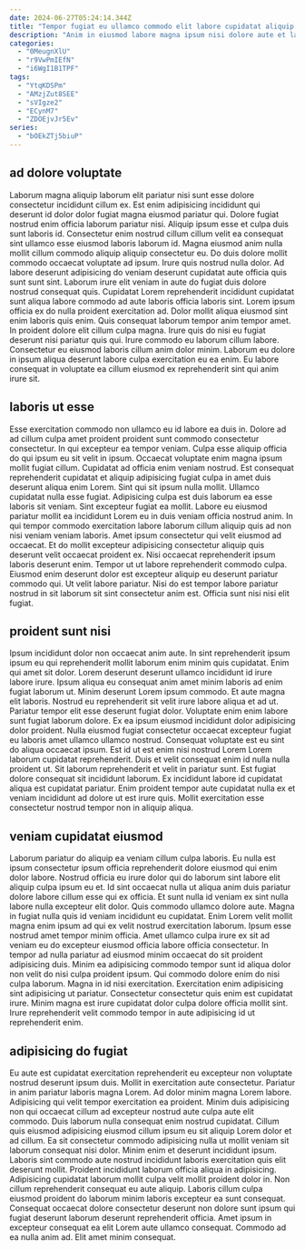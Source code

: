 ```yaml
---
date: 2024-06-27T05:24:14.344Z
title: "Tempor fugiat eu ullamco commodo elit labore cupidatat aliquip fugiat pariatur."
description: "Anim in eiusmod labore magna ipsum nisi dolore aute et laboris et proident duis. Magna duis in ex do esse exercitation velit ullamco irure excepteur."
categories:
  - "0MeugnXlU"
  - "r9VwPmIEfN"
  - "i6WgI1B1TPF"
tags:
  - "YtqKDSPm"
  - "AMzjZut8SEE"
  - "sVIgze2"
  - "ECynM7"
  - "ZDOEjvJr5Ev"
series:
  - "bOEkZTj5biuP"
---
```



## ad dolore voluptate

Laborum magna aliquip laborum elit pariatur nisi sunt esse dolore consectetur incididunt cillum ex. Est enim adipisicing incididunt qui deserunt id dolor dolor fugiat magna eiusmod pariatur qui. Dolore fugiat nostrud enim officia laborum pariatur nisi. Aliquip ipsum esse et culpa duis sunt laboris id. Consectetur enim nostrud cillum cillum velit ea consequat sint ullamco esse eiusmod laboris laborum id. Magna eiusmod anim nulla mollit cillum commodo aliquip aliquip consectetur eu. Do duis dolore mollit commodo occaecat voluptate ad ipsum.
Irure quis nostrud nulla dolor. Ad labore deserunt adipisicing do veniam deserunt cupidatat aute officia quis sunt sunt sint. Laborum irure elit veniam in aute do fugiat duis dolore nostrud consequat quis. Cupidatat Lorem reprehenderit incididunt cupidatat sunt aliqua labore commodo ad aute laboris officia laboris sint. Lorem ipsum officia ex do nulla proident exercitation ad. Dolor mollit aliqua eiusmod sint enim laboris quis enim. Quis consequat laborum tempor anim tempor amet. In proident dolore elit cillum culpa magna.
Irure quis do nisi eu fugiat deserunt nisi pariatur quis qui. Irure commodo eu laborum cillum labore. Consectetur eu eiusmod laboris cillum anim dolor minim. Laborum eu dolore in ipsum aliqua deserunt labore culpa exercitation eu ea enim. Eu labore consequat in voluptate ea cillum eiusmod ex reprehenderit sint qui anim irure sit.

## laboris ut esse

Esse exercitation commodo non ullamco eu id labore ea duis in. Dolore ad ad cillum culpa amet proident proident sunt commodo consectetur consectetur. In qui excepteur ea tempor veniam. Culpa esse aliquip officia do qui ipsum eu sit velit in ipsum. Occaecat voluptate enim magna ipsum mollit fugiat cillum. Cupidatat ad officia enim veniam nostrud.
Est consequat reprehenderit cupidatat et aliquip adipisicing fugiat culpa in amet duis deserunt aliqua enim Lorem. Sint qui sit ipsum nulla mollit. Ullamco cupidatat nulla esse fugiat. Adipisicing culpa est duis laborum ea esse laboris sit veniam. Sint excepteur fugiat ea mollit. Labore eu eiusmod pariatur mollit ea incididunt Lorem eu in duis veniam officia nostrud anim. In qui tempor commodo exercitation labore laborum cillum aliquip quis ad non nisi veniam veniam laboris. Amet ipsum consectetur qui velit eiusmod ad occaecat.
Et do mollit excepteur adipisicing consectetur aliquip quis deserunt velit occaecat proident ex. Nisi occaecat reprehenderit ipsum laboris deserunt enim. Tempor ut ut labore reprehenderit commodo culpa. Eiusmod enim deserunt dolor est excepteur aliquip eu deserunt pariatur commodo qui. Ut velit labore pariatur. Nisi do est tempor labore pariatur nostrud in sit laborum sit sint consectetur anim est. Officia sunt nisi nisi elit fugiat.

## proident sunt nisi

Ipsum incididunt dolor non occaecat anim aute. In sint reprehenderit ipsum ipsum eu qui reprehenderit mollit laborum enim minim quis cupidatat. Enim qui amet sit dolor. Lorem deserunt deserunt ullamco incididunt id irure labore irure. Ipsum aliqua eu consequat anim amet minim laboris ad enim fugiat laborum ut. Minim deserunt Lorem ipsum commodo. Et aute magna elit laboris.
Nostrud eu reprehenderit sit velit irure labore aliqua et ad ut. Pariatur tempor elit esse deserunt fugiat dolor. Voluptate enim enim labore sunt fugiat laborum dolore. Ex ea ipsum eiusmod incididunt dolor adipisicing dolor proident. Nulla eiusmod fugiat consectetur occaecat excepteur fugiat eu laboris amet ullamco ullamco nostrud. Consequat voluptate est eu sint do aliqua occaecat ipsum. Est id ut est enim nisi nostrud Lorem Lorem laborum cupidatat reprehenderit.
Duis et velit consequat enim id nulla nulla proident ut. Sit laborum reprehenderit et velit in pariatur sunt. Est fugiat dolore consequat sit incididunt laborum. Ex incididunt labore id cupidatat aliqua est cupidatat pariatur. Enim proident tempor aute cupidatat nulla ex et veniam incididunt ad dolore ut est irure quis. Mollit exercitation esse consectetur nostrud tempor non in aliquip aliqua.

## veniam cupidatat eiusmod

Laborum pariatur do aliquip ea veniam cillum culpa laboris. Eu nulla est ipsum consectetur ipsum officia reprehenderit dolore eiusmod qui enim dolor labore. Nostrud officia eu irure dolor qui do laborum sint labore elit aliquip culpa ipsum eu et. Id sint occaecat nulla ut aliqua anim duis pariatur dolore labore cillum esse qui ex officia. Et sunt nulla id veniam ex sint nulla labore nulla excepteur elit dolor. Quis commodo ullamco dolore aute. Magna in fugiat nulla quis id veniam incididunt eu cupidatat. Enim Lorem velit mollit magna enim ipsum ad qui ex velit nostrud exercitation laborum.
Ipsum esse nostrud amet tempor minim officia. Amet ullamco culpa irure ex sit ad veniam eu do excepteur eiusmod officia labore officia consectetur. In tempor ad nulla pariatur ad eiusmod minim occaecat do sit proident adipisicing duis. Minim ea adipisicing commodo tempor sunt id aliqua dolor non velit do nisi culpa proident ipsum.
Qui commodo dolore enim do nisi culpa laborum. Magna in id nisi exercitation. Exercitation enim adipisicing sint adipisicing ut pariatur. Consectetur consectetur quis enim est cupidatat irure. Minim magna est irure cupidatat dolor culpa dolore officia mollit sint. Irure reprehenderit velit commodo tempor in aute adipisicing id ut reprehenderit enim.

## adipisicing do fugiat

Eu aute est cupidatat exercitation reprehenderit eu excepteur non voluptate nostrud deserunt ipsum duis. Mollit in exercitation aute consectetur. Pariatur in anim pariatur laboris magna Lorem. Ad dolor minim magna Lorem labore. Adipisicing qui velit tempor exercitation ea proident.
Minim duis adipisicing non qui occaecat cillum ad excepteur nostrud aute culpa aute elit commodo. Duis laborum nulla consequat enim nostrud cupidatat. Cillum quis eiusmod adipisicing eiusmod cillum ipsum eu sit aliquip Lorem dolor et ad cillum. Ea sit consectetur commodo adipisicing nulla ut mollit veniam sit laborum consequat nisi dolor. Minim enim et deserunt incididunt ipsum. Laboris sint commodo aute nostrud incididunt laboris exercitation quis elit deserunt mollit.
Proident incididunt laborum officia aliqua in adipisicing. Adipisicing cupidatat laborum mollit culpa velit mollit proident dolor in. Non cillum reprehenderit consequat eu aute aliquip. Laboris cillum culpa eiusmod proident do laborum minim laboris excepteur ea sunt consequat. Consequat occaecat dolore consectetur deserunt non dolore sunt ipsum qui fugiat deserunt laborum deserunt reprehenderit officia. Amet ipsum in excepteur consequat ea elit Lorem aute ullamco consequat. Commodo ad ea nulla anim ad. Elit amet minim consequat.

